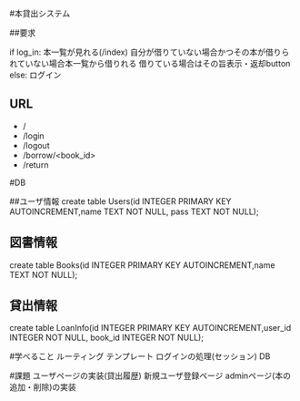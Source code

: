 #本貸出システム

##要求

if log_in:
    本一覧が見れる(/index)
    自分が借りていない場合かつその本が借りられていない場合本一覧から借りれる
    借りている場合はその旨表示・返却button
else:
    ログイン

## URL

* /
* /login
* /logout
* /borrow/<book_id>
* /return



#DB

##ユーザ情報
create table Users(id INTEGER PRIMARY KEY AUTOINCREMENT,name TEXT NOT NULL, pass TEXT NOT NULL);

## 図書情報
create table Books(id INTEGER PRIMARY KEY AUTOINCREMENT,name TEXT NOT NULL);

## 貸出情報
create table LoanInfo(id INTEGER PRIMARY KEY AUTOINCREMENT,user_id INTEGER NOT NULL, book_id INTEGER NOT NULL);


#学べること
ルーティング
テンプレート
ログインの処理(セッション)
DB

#課題
ユーザページの実装(貸出履歴)
新規ユーザ登録ページ
adminページ(本の追加・削除)の実装
